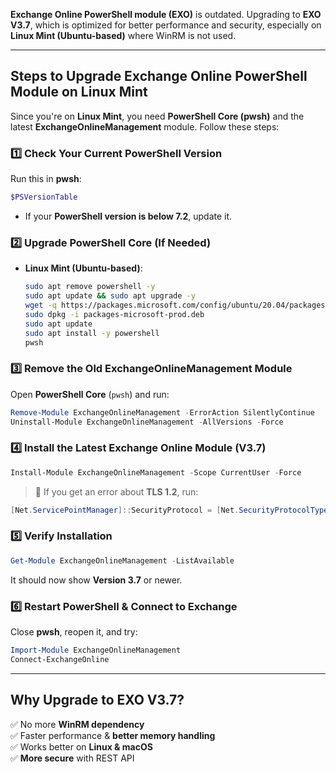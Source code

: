 **Exchange Online PowerShell module (EXO)** is outdated. Upgrading to **EXO V3.7**, which is optimized for better performance and security, especially on **Linux Mint (Ubuntu-based)** where WinRM is not used.

---

## **Steps to Upgrade Exchange Online PowerShell Module on Linux Mint**
Since you're on **Linux Mint**, you need **PowerShell Core (pwsh)** and the latest **ExchangeOnlineManagement** module. Follow these steps:

### **1️⃣ Check Your Current PowerShell Version**
Run this in **pwsh**:
```powershell
$PSVersionTable
```
- If your **PowerShell version is below 7.2**, update it.

### **2️⃣ Upgrade PowerShell Core (If Needed)**
- **Linux Mint (Ubuntu-based)**:
  ```bash
  sudo apt remove powershell -y
  sudo apt update && sudo apt upgrade -y
  wget -q https://packages.microsoft.com/config/ubuntu/20.04/packages-microsoft-prod.deb
  sudo dpkg -i packages-microsoft-prod.deb
  sudo apt update
  sudo apt install -y powershell
  pwsh
  ```

### **3️⃣ Remove the Old ExchangeOnlineManagement Module**
Open **PowerShell Core** (`pwsh`) and run:
```powershell
Remove-Module ExchangeOnlineManagement -ErrorAction SilentlyContinue
Uninstall-Module ExchangeOnlineManagement -AllVersions -Force
```

### **4️⃣ Install the Latest Exchange Online Module (V3.7)**
```powershell
Install-Module ExchangeOnlineManagement -Scope CurrentUser -Force
```
> 🔹 If you get an error about **TLS 1.2**, run:
```powershell
[Net.ServicePointManager]::SecurityProtocol = [Net.SecurityProtocolType]::Tls12
```

### **5️⃣ Verify Installation**
```powershell
Get-Module ExchangeOnlineManagement -ListAvailable
```
It should now show **Version 3.7** or newer.

### **6️⃣ Restart PowerShell & Connect to Exchange**
Close **pwsh**, reopen it, and try:
```powershell
Import-Module ExchangeOnlineManagement
Connect-ExchangeOnline
```

---

## **Why Upgrade to EXO V3.7?**
✅ No more **WinRM dependency**  
✅ Faster performance & **better memory handling**  
✅ Works better on **Linux & macOS**  
✅ **More secure** with REST API 
